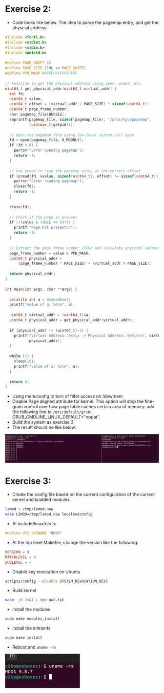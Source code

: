 # Exercise 2:
- Code looks like below. The idea to parse the pagemap entry, and get the physcial address.

```C
#include <fcntl.h>
#include <stdint.h>
#include <stdio.h>
#include <unistd.h>

#define PAGE_SHIFT 12
#define PAGE_SIZE (1UL << PAGE_SHIFT)
#define PFN_MASK 0x7FFFFFFFFFFFFF

// Function to get the physical address using open, pread, etc.
uint64_t get_physical_addr(uint64_t virtual_addr) {
  int fd;
  uint64_t value;
  uint64_t offset = (virtual_addr / PAGE_SIZE) * sizeof(uint64_t);
  uint64_t page_frame_number;
  char pagemap_file[BUFSIZ];
  snprintf(pagemap_file, sizeof(pagemap_file), "/proc/%ju/pagemap",
           (uintmax_t)getpid());

  // Open the pagemap file using low-level system call open
  fd = open(pagemap_file, O_RDONLY);
  if (fd < 0) {
    perror("Error opening pagemap");
    return -1;
  }

  // Use pread to read the pagemap entry at the correct offset
  if (pread(fd, &value, sizeof(uint64_t), offset) != sizeof(uint64_t)) {
    perror("Error reading pagemap");
    close(fd);
    return -1;
  }

  close(fd);

  // Check if the page is present
  if (!(value & (1ULL << 63))) {
    printf("Page not present\n");
    return -1;
  }

  // Extract the page frame number (PFN) and calculate physical address
  page_frame_number = value & PFN_MASK;
  uint64_t physical_addr =
      (page_frame_number * PAGE_SIZE) + (virtual_addr % PAGE_SIZE);

  return physical_addr;
}

int main(int argc, char **argv) {

  volatile int a = 0xdeadbeef;
  printf("value of a: %d\n", a);

  uint64_t virtual_addr = (uint64_t)&a;
  uint64_t physical_addr = get_physical_addr(virtual_addr);

  if (physical_addr != (uint64_t)-1) {
    printf("Virtual Address: 0x%lx -> Physical Address: 0x%lx\n", virtual_addr,
           physical_addr);
  }

  while (1) {
    sleep(10);
    printf("value of a: %x\n", a);
  }

  return 0;
}
```
- Using menuconfig to turn of filter access on /dev/mem
- Disable Page aligned attribute for kernel. This option will stop the fine-grain control over how page table caches certain area of memory: add the following line to `/etc/default/grub`: GRUB_CMDLINE_LINUX_DEFAULT="nopat".
- Build the system as exercise 3.
- The result should be like below:

![devmem](./devmem.png)

# Exercise 3:
- Create the config file based on the current configuration of the current kernel and loadded modules.
```bash
lsmod > /tmp/lsmod.now
make LSMOD=/tmp/lsmod.now localmodconfig
```
- At include/linux/uts.h:
```C
#define UTS_SYSNAME "HDOS"
```
- At the top level Makefile, change the version like the following:
```Makefile
VERSION = 9
PATCHLEVEL = 8
SUBLEVEL = 7
```
- Disable key revocation on Ubuntu
```bash
scripts/config --disable SYSTEM_REVOCATION_KEYS
```
- Build kernel
```bash
make -j8 2>&1 | tee out.txt
```
- Install the modules
```bash
sudo make modules_install
```

- Install the initramfs
```bash
sudo make install
```

- Reboot and `uname -rs`

![HDOS](./hdos.png)


